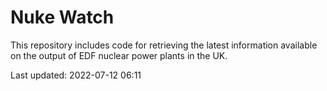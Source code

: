# Nuke Watch

This repository includes code for retrieving the latest information available on the output of EDF nuclear power plants in the UK.

Last updated: 2022-07-12 06:11